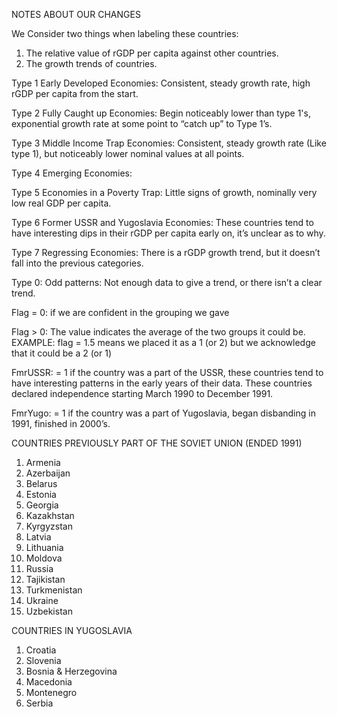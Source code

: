 NOTES ABOUT OUR CHANGES 

We Consider two things when labeling these countries:
1. The relative value of rGDP per capita against other countries.
2. The growth trends of countries. 

Type 1 Early Developed Economies:
Consistent, steady growth rate, high rGDP per capita from the start.

Type 2 Fully Caught up Economies:
Begin noticeably lower than type 1's, exponential growth rate at some point to “catch up” to Type 1’s.

Type 3 Middle Income Trap Economies:
Consistent, steady growth rate (Like type 1), but noticeably lower nominal values at all points.

Type 4 Emerging Economies: 

Type 5 Economies in a Poverty Trap:
Little signs of growth, nominally very low real GDP per capita.

Type 6 Former USSR and Yugoslavia Economies:
These countries tend to have interesting dips in their rGDP per capita early on, it’s unclear as to why.

Type 7 Regressing Economies:
There is a rGDP growth trend, but it doesn’t fall into the previous categories. 

Type 0: Odd patterns:
Not enough data to give a trend, or there isn’t a clear trend.

Flag = 0: if we are confident in the grouping we gave

Flag > 0: The value indicates the average of the two groups it could be.
EXAMPLE: flag = 1.5 means we placed it as a 1 (or 2) but we acknowledge that it could be a 2 (or 1)

FmrUSSR: = 1 if the country was a part of the USSR, these countries tend to have interesting patterns in the early years of their data. These countries declared independence starting March 1990 to December 1991.

FmrYugo: = 1 if the country was a part of Yugoslavia, began disbanding in 1991, finished in 2000’s.


COUNTRIES PREVIOUSLY PART OF THE SOVIET UNION (ENDED 1991)
1. Armenia 
2. Azerbaijan
3. Belarus
4. Estonia
5. Georgia
6. Kazakhstan
7. Kyrgyzstan
8. Latvia
9. Lithuania
10. Moldova
11. Russia
12. Tajikistan
13. Turkmenistan
14. Ukraine
15. Uzbekistan

COUNTRIES IN YUGOSLAVIA
1. Croatia
2. Slovenia
3. Bosnia & Herzegovina
4. Macedonia
5. Montenegro
6. Serbia



